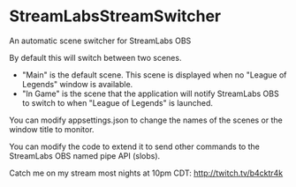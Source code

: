 # StreamLabsStreamSwitcher
An automatic scene switcher for StreamLabs OBS

By default this will switch between two scenes. 

* "Main" is the default scene. This scene is displayed when no "League of Legends" window is available. 
* "In Game" is the scene that the application will notify StreamLabs OBS to switch to when "League of Legends" is launched. 

You can modify appsettings.json to change the names of the scenes or the window title to monitor. 

You can modify the code to extend it to send other commands to the StreamLabs OBS named pipe API (slobs). 


Catch me on my stream most nights at 10pm CDT: http://twitch.tv/b4cktr4k
